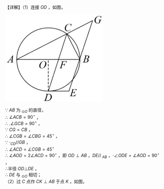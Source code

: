 【详解】（1）连接 $O D$ ，如图，

![](<../../qs_image_DB/专题3-6__圆的综合（27类题型）（解析版）/5ab5389a0b9bf332284456a43f6c804b63576a6eac45120edc049e07efc22a1d.jpg>)

∵ $A B$ 为 $_ { \odot O }$ 的直径，  
∴ $\angle A C B = 9 0 ^ { \circ }$ ，  
∴ $. \angle G C B = 9 0 ^ { \circ }$ ，  
∵ $C G = C B$ ，  
∴ $\angle C G B = \angle C B G = 4 5 ^ { \circ }$ ，  
∵ $\cdot _ { C D } / / G B$ ，  
∴ $\angle A C D = \angle C G B = 4 5 ^ { \circ }$   
∴ $\angle A O D = 2 \angle A C D = 9 0 ^ { \circ }$ ，即 $O D \perp A B$ ，$D E / / _ { \ A B }$ ，$\cdot \angle O D E = \angle A O D = 9 0 ^ { \circ }$ ，  
∴半径 $O D \bot D E$ ，  
∴ $D E$ 与 $_ { \odot O }$ 相切；  
（2）过 $C$ 点作 $C K \perp A B$ 于点 $K$ ，如图，  
